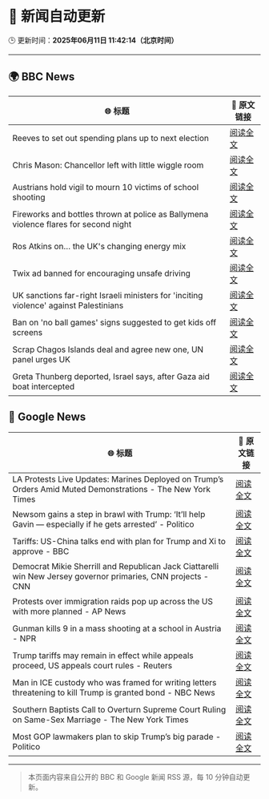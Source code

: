 # 🧠 新闻自动更新

🕒 更新时间：**2025年06月11日 11:42:14（北京时间）**

---

## 🌍 BBC News

| 🌐 标题 | 🔗 原文链接 |
|--------|-------------|
| Reeves to set out spending plans up to next election | [阅读全文](https://www.bbc.com/news/articles/cpvke7yzeyeo) |
| Chris Mason: Chancellor left with little wiggle room | [阅读全文](https://www.bbc.com/news/articles/c9q0rd1x5l5o) |
| Austrians hold vigil to mourn 10 victims of school shooting | [阅读全文](https://www.bbc.com/news/articles/ced27g4e6xwo) |
| Fireworks and bottles thrown at police as Ballymena violence flares for second night | [阅读全文](https://www.bbc.com/news/articles/c0k3le25r8ro) |
| Ros Atkins on… the UK's changing energy mix | [阅读全文](https://www.bbc.com/news/videos/c5yxd7ry2n7o) |
| Twix ad banned for encouraging unsafe driving | [阅读全文](https://www.bbc.com/news/articles/c5y5ez8189lo) |
| UK sanctions far-right Israeli ministers for 'inciting violence' against Palestinians | [阅读全文](https://www.bbc.com/news/articles/c8xgk1ek19lo) |
| Ban on 'no ball games' signs suggested to get kids off screens | [阅读全文](https://www.bbc.com/news/articles/c39xegx41xko) |
| Scrap Chagos Islands deal and agree new one, UN panel urges UK | [阅读全文](https://www.bbc.com/news/articles/cyvmz0q0335o) |
| Greta Thunberg deported, Israel says, after Gaza aid boat intercepted | [阅读全文](https://www.bbc.com/news/articles/c5y264x3nnno) |

## 📰 Google News

| 🌐 标题 | 🔗 原文链接 |
|--------|-------------|
| LA Protests Live Updates: Marines Deployed on Trump’s Orders Amid Muted Demonstrations - The New York Times | [阅读全文](https://news.google.com/rss/articles/CBMifEFVX3lxTE5GTEY1a3MyUFhtVW5vTzdkdXBia2RWMmZnZzVyMXd3NXQ3QzhITTVlU2tjZXFvQlpTOVdTSk1jeFNOWHdycXJ1SGgxMUEycHVXRncwOHZ3ZHNIMlBKV0UtbWJyTmdVdHBBd2tEVXNyaHhINTRnRDd2ZGxjUEE?oc=5) |
| Newsom gains a step in brawl with Trump: ‘It’ll help Gavin — especially if he gets arrested’ - Politico | [阅读全文](https://news.google.com/rss/articles/CBMihgFBVV95cUxNX00wQXlFU1lNYnhJLXFKSFlfT25pcVhfZ2xlVzd4ZDJUUWl5dE9EaUYzbmJuRDBWV0draUlJcHBSZlBlc1U1NUI0b002eW5qQkl1ZHhGRzNWWXlUZTJyZjBOSE5rWFhMRzBQbE1vWnIyUkxLSGY3N1Q1cDM3MGxZaExULU9nUQ?oc=5) |
| Tariffs: US-China talks end with plan for Trump and Xi to approve - BBC | [阅读全文](https://news.google.com/rss/articles/CBMiWkFVX3lxTE9CV05EWjZwM1ktdnc5S0ZzLWg0R1lBakg3U2NLRnVnbnlHWlJjclVOMG5ad2pTV0dlbjhaR0V2TEpzOHZHWDRzVGZ4b194eFhGUlBiY2ZMdGc0d9IBX0FVX3lxTE5yTlB5S21GaFA4M1ZKeTVZaEVyQ0lER0VTdzFnMDR4d2RXWVNrRzhHSnpyOWoxNDRtSnU3QnhObE1LbkdlMGp3cllPSVFTdmFIanUtZkp3MzF2dThOQ1lr?oc=5) |
| Democrat Mikie Sherrill and Republican Jack Ciattarelli win New Jersey governor primaries, CNN projects - CNN | [阅读全文](https://news.google.com/rss/articles/CBMieEFVX3lxTFBQR2JsZVBjT1FnaU1uRFRKSHhOWG9MSlFiX21vcTRVclFmTl9mRmFtam56dHM4d0EzSnlBY05FSm5UQjdpSVdxVzFfT1E2ek1JeUNBM2ItTTA4MzlzYXotNVZkY0ljMzdkOWpPVVBzLURuTGxTUElhY9IBfkFVX3lxTE5EUWo5TUtVTTExZlpVN2RHM3AzWEhQNWdjSENxWkF0NzlkRHhXZ3BNX00wb2FQZzdqMUhVNzdscHhMLVVKN2g3LWhCdkppUWV2V05yUkE0dWY4a2owOS1mcTVmdEdpQVJFcWJWMm5CTnFMbjdWd1FQaG1ZSldPQQ?oc=5) |
| Protests over immigration raids pop up across the US with more planned - AP News | [阅读全文](https://news.google.com/rss/articles/CBMimwFBVV95cUxQd25Sd1UyNVgzOUQyS3MxZnNva0dhcmZjbUhJTGhUSjRITDRfVFJldGFOQkhBcXdvZXVodWlmOEpKLWF6NmhDQ1N1cnhUZGNRVk9wV2dzbDBEWVltVE9PR29LQXgyX2hWUlBjczlsWlhtSnhWeURrTlZwZkRVMnNUbWNrNU1vNjQ0cVlnOTIzNm1mSGFnejZMUWx1cw?oc=5) |
| Gunman kills 9 in a mass shooting at a school in Austria - NPR | [阅读全文](https://news.google.com/rss/articles/CBMiekFVX3lxTE8ybGdvbndyb2dpbDhSNVVsN1N1d2ZveVdaSW5OV01fbnpqMXkzdXlkWHNhaVAxWC1CelhodEJGODJheVRtNFRVVXowT2Uzd0owb2VsTEduem1hM2EtYUpWRXBMRGVkMi1oZTVXYTVaeDdmU1o1NzdMQnlR?oc=5) |
| Trump tariffs may remain in effect while appeals proceed, US appeals court rules - Reuters | [阅读全文](https://news.google.com/rss/articles/CBMiwAFBVV95cUxOOF9fZjBmSlhxeWRLNTBhbXZ4NXBoQ29XMHJMSHdESFlBYVNLRVQ5dnVRQWZ0bzMwOGlNbXEwQ2FfVTRtTHNDWlJaaThCN240MWlZTUJ6SUZqUktXeDN0TDRuNGxiVTRsZkdDZFVLSW81TGpIak1xWU15U19ERFZnZnJ1QnZSS2NuLVZWMS1TeVExT2MwTkpsZXdQbkNLaWhUd1o4SkV4YnJDYXp4YzlFZWYzaFpfRjRkTnJkMXEwU0Y?oc=5) |
| Man in ICE custody who was framed for writing letters threatening to kill Trump is granted bond - NBC News | [阅读全文](https://news.google.com/rss/articles/CBMiugFBVV95cUxQNW9jb3ZaSjM5UjI1Q2UwMTBRdXU0b25TaHFoUXhMRlE4ODFYd2UyT185RFJ6RC1IQUtTd0dXdURqNTZmSXA1Tk9IcHpvZlU3T2NHUHFRUGo3bWtDLURvbF9MMlprdnZKWkpmZENVTVdoM2dDemk4b2lkamR1YzBSRlZIRlBRNlpXdlNUVHZlWFBzRE82VEpkTXRZQ1hPeTJvOU90SHdsTTNMQzNKSHY1TlFhTTFYeWczWUHSAVZBVV95cUxQa0xJZzdhVVlNMXVWaF9xRWlaS01zb3E1bUMwN0NCVnBhUmJOVERHNEtVVV9INWNyVTdWcWJRbzMwc293VER6dXhSTmwzWnEycUNWN05iZw?oc=5) |
| Southern Baptists Call to Overturn Supreme Court Ruling on Same-Sex Marriage - The New York Times | [阅读全文](https://news.google.com/rss/articles/CBMikgFBVV95cUxQNGY1TEdDRXBDZmMwam83dGNOVjNDM0otSFFucklEdml4V3dIdHhXcXREWUh5cEVYNkFYOGF4eVFjQklCWGhld0ZESjFkcGZsdk1TWmV2OUF6dk1WbFJXRWpSLXlib2hkRXAwMVNwZjVSbVEyemlVS1l3M0xELWlMcWVuZ05uN0RmMXRvSDFxUlBsZw?oc=5) |
| Most GOP lawmakers plan to skip Trump’s big parade - Politico | [阅读全文](https://news.google.com/rss/articles/CBMiiwFBVV95cUxOVWFIdVlIV09OTVNxMEdncEVFdjZUVGE5WE5YaGhVNGNla2dqTWtNOVpnZjhubGNEemsxUFhIY21JWEY2WHFMdFo4cjhFa2haa1BFekJlejZZekdjcmtpdGtmZTZZWnRaXzZ5TlZkT2doTnl3NWtOZmJDSWpWRk4xWHgtQW1RVkFjZGZn?oc=5) |

---
> 本页面内容来自公开的 BBC 和 Google 新闻 RSS 源，每 10 分钟自动更新。